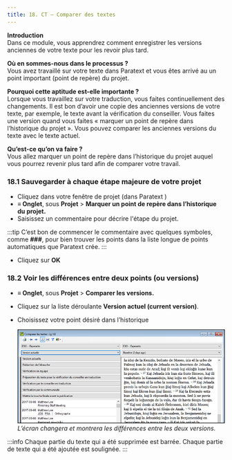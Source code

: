 ```yaml
---
title: 18. CT – Comparer des textes
---
```

**Introduction**  
Dans ce module, vous apprendrez comment enregistrer les versions anciennes de votre texte pour les revoir plus tard.

**Où en sommes-nous dans le processus ?**  
Vous avez travaillé sur votre texte dans Paratext et vous êtes arrivé au un point important (point de repère) du projet.

**Pourquoi cette aptitude est-elle importante ?**  
Lorsque vous travaillez sur votre traduction, vous faites continuellement des changements. Il est bon d’avoir une copie des anciennes versions de votre texte, par exemple, le texte avant la vérification du conseiller. Vous faites une version quand vous faites « marquer un point de repère dans l’historique du projet ». Vous pouvez comparer les anciennes versions du texte avec le texte actuel.

**Qu’est-ce qu’on va faire ?**   
Vous allez marquer un point de repère dans l’historique du projet auquel vous pourrez revenir plus tard afin de comparer votre travail.

### 18.1 Sauvegarder à chaque étape majeure de votre projet

-   Cliquez dans votre fenêtre de projet (dans Paratext )
-   **≡ Onglet**, sous **Projet** \> **Marquer un point de repère dans l’historique du projet.**
-   Saisissez un commentaire pour décrire l'étape du projet.

:::tip
C’est bon de commencer le commentaire avec quelques symboles, comme **\#\#\#**, pour bien trouver les points dans la liste longue de points automatiques que Paratext crée.
:::

-   Cliquez sur **OK**

### 18.2 Voir les différences entre deux points (ou versions)

-   **≡ Onglet**, sous **Projet** \> **Comparer les versions.**
-   Cliquez sur la liste déroulante **Version actuel (current version)**.
-   Choisissez votre point désiré dans l’historique

    ![](../media/8f03feeef5e67fbaf5dfa7b1e211c09e.png)  
    *L’écran changera et montrera les différences entre les deux versions.*

:::info
Chaque partie du texte qui a été supprimée est barrée. Chaque partie de texte qui a été ajoutée est soulignée.
:::
